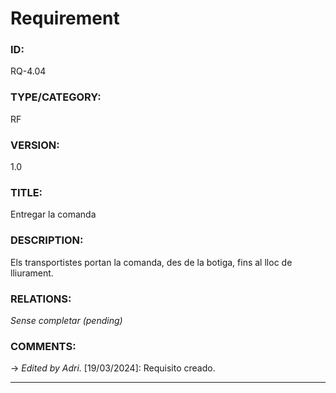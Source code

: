 # Requirement

### ID:
RQ-4.04
### TYPE/CATEGORY:
RF
### VERSION:
1.0
### TITLE:
Entregar la comanda
### DESCRIPTION:
Els transportistes portan la comanda, des de la botiga, fins al lloc de lliurament.
### RELATIONS:
*Sense completar (pending)*
### COMMENTS:
&rarr; *Edited by Adri.* [19/03/2024]: Requisito creado.

---
